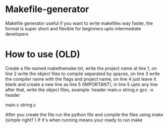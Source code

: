 # Makefile-generator
Makefile generator useful if you want to write makefiles way faster, the format is super short and flexible for beginners upto intermediate developers
# How to use (OLD) 
Create a file named makethemake.txt, write the project name at line 1, on line 2 write the object files to compile separated by spaces, on line 3 write the compiler name with the flags and project name, on line 4 just leave it blank and create a new line as line 5 (IMPORTANT), in line 5 upto any line after that, write the object files, example:
header
main.o string.o
gcc -o header

main.c
string.c

After you create the file run the python file and compile the files using make (simple right? ) 
If it's when running means your ready to run make
